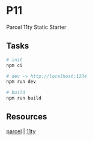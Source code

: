 # P11

Parcel 11ty Static Starter

## Tasks

```sh
# init
npm ci

# dev -> http://localhost:1234
npm run dev

# build
npm run build
```

## Resources

[parcel](https://parceljs.org/) | [11ty](https://www.11ty.dev/)
